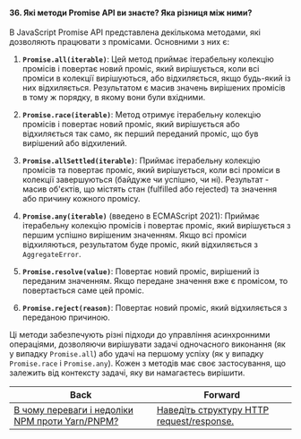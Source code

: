#### 36. Які методи Promise API ви знаєте? Яка різниця між ними?

В JavaScript Promise API представлена декількома методами, які дозволяють працювати з промісами. Основними з них є:

1. **`Promise.all(iterable)`**: Цей метод приймає ітерабельну колекцію промісів і повертає новий проміс, який вирішується, коли всі проміси в колекції вирішуються, або відхиляється, якщо будь-який із них відхиляється. Результатом є масив значень вирішених промісів в тому ж порядку, в якому вони були вхідними.

2. **`Promise.race(iterable)`**: Метод отримує ітерабельну колекцію промісів і повертає новий проміс, який вирішується або відхиляється так само, як перший переданий проміс, що був вирішений або відхилений.

3. **`Promise.allSettled(iterable)`**: Приймає ітерабельну колекцію промісів та повертає проміс, який вирішується, коли всі проміси в колекції завершуються (байдуже чи успішно, чи ні). Результат - масив об'єктів, що містять стан (fulfilled або rejected) та значення або причину кожного промісу.

4. **`Promise.any(iterable)`** (введено в ECMAScript 2021): Приймає ітерабельну колекцію промісів і повертає проміс, який вирішується з першим успішно вирішеним значенням. Якщо всі проміси відхиляються, результатом буде проміс, який відхиляється з `AggregateError`.

5. **`Promise.resolve(value)`**: Повертає новий проміс, вирішений із переданим значенням. Якщо передане значення вже є промісом, то повертається саме цей проміс.

6. **`Promise.reject(reason)`**: Повертає новий проміс, який відхиляється з переданою причиною.

Ці методи забезпечують різні підходи до управління асинхронними операціями, дозволяючи вирішувати задачі одночасного виконання (як у випадку `Promise.all`) або удачі на першому успіху (як у випадку `Promise.race` і `Promise.any`). Кожен з методів має своє застосування, що залежить від контексту задачі, яку ви намагаєтесь вирішити.

| Back | Forward |
|---|---|
| [В чому переваги і недоліки NPM проти Yarn/PNPM?](/ua/junior/javascript/what-are-the-advantages-and-disadvantages-of-npm-versus-yarn-pnpm.md)  | [Наведіть структуру HTTP request/response.](/ua/junior/javascript/what-is-the-structure-of-an-http-requestresponse.md) |